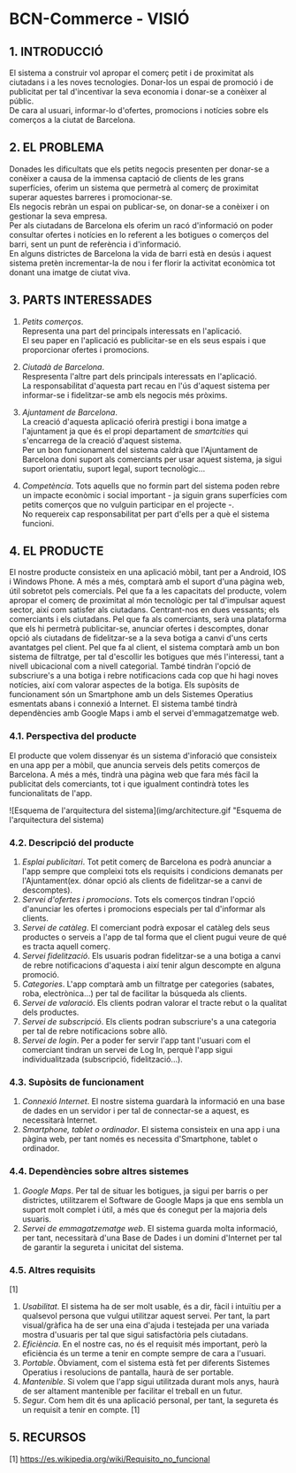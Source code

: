 ﻿# BCN-Commerce - VISIÓ #
 
## 1. INTRODUCCIÓ ##

El sistema a construir vol apropar el comerç petit i de proximitat als ciutadans i a les noves tecnologies. Donar-los un espai de promoció i de publicitat per tal d'incentivar la seva economia i donar-se a conèixer al públic.  
De cara al usuari, informar-lo d'ofertes, promocions i notícies sobre els comerços a la ciutat de Barcelona.

## 2. EL PROBLEMA ##

Donades les dificultats que els petits negocis presenten per donar-se a conèixer a causa de la immensa captació de clients de les grans superfícies, oferim un sistema que permetrà al comerç de proximitat superar aquestes barreres i promocionar-se.  
Els negocis rebràn un espai on publicar-se, on donar-se a conèixer i on gestionar la seva empresa.  
Per als ciutadans de Barcelona els oferim un racó d'informació on poder consultar ofertes i notícies en lo referent a les botigues o comerços del barri, sent un punt de referència i d'informació.  
En alguns districtes de Barcelona la vida de barri està en desús i aquest sistema pretèn incrementar-la de nou i fer florir la activitat econòmica tot donant una imatge de ciutat viva.  

## 3. PARTS INTERESSADES ##

1. *Petits comerços*.  
Representa una part del principals interessats en l'aplicació.  
El seu paper en l'aplicació es publicitar-se en els seus espais i que proporcionar ofertes i promocions.  

2. *Ciutadà de Barcelona*.  
Respresenta l'altre part dels principals interessats en l'aplicació.  
La responsabilitat d'aquesta part recau en l'ús d'aquest sistema per informar-se i fidelitzar-se amb els negocis més pròxims.  

3. *Ajuntament de Barcelona*.  
La creació d'aquesta aplicació oferirà prestigi i bona imatge a l'ajuntament ja que és el propi departament de *smartcities* qui s'encarrega de la creació d'aquest sistema.  
Per un bon funcionament del sistema caldrà que l'Ajuntament de Barcelona doni suport als comerciants per usar aquest sistema, ja sigui suport orientatiu, suport legal, suport tecnològic...  

4. *Competència*.
Tots aquells que no formin part del sistema poden rebre un impacte econòmic i social important - ja siguin grans superfícies com petits comerços que no vulguin participar en el projecte -.  
No requereix cap responsabilitat per part d'ells per a què el sistema funcioni.  

## 4. EL PRODUCTE ##
 
El nostre producte consisteix en una aplicació mòbil, tant per a Android, IOS i Windows Phone. A més a més, comptarà amb el suport d'una pàgina web, útil sobretot pels comercials.
Pel que fa a les capacitats del producte, volem apropar el comerç de proximitat al món tecnològic per tal d'impulsar aquest sector, així com satisfer als ciutadans. Centrant-nos
en dues vessants; els comerciants i els ciutadans. Pel que fa als comerciants, serà una plataforma que els hi permetrà publicitar-se, anunciar ofertes i descomptes, donar opció als
ciutadans de fidelitzar-se a la seva botiga a canvi d'uns certs avantatges pel client.
Pel que fa al client, el sistema comptarà amb un bon sistema de filtratge, per tal d'escollir les botigues que més l'interessi, tant a nivell ubicacional com a nivell categorial.
També tindràn l'opció de subscriure's a una botiga i rebre notificacions cada cop que hi hagi noves notícies, així com valorar aspectes de la botiga.
Els supòsits de funcionament són un Smartphone amb un dels Sistemes Operatius esmentats abans i connexió a Internet. El sistema també tindrà dependències amb Google Maps i amb el 
servei d'emmagatzematge web.

### 4.1. Perspectiva del producte ###

El producte que volem dissenyar és un sistema d'inforació que consisteix en una app per a mòbil, que anuncia serveis dels petits comerços de Barcelona. A més a més, tindrà una
pàgina web que fara més fàcil la publicitat dels comerciants, tot i que igualment contindrà totes les funcionalitats de l'app. 
 
![Esquema de l'arquitectura del sistema](img/architecture.gif "Esquema de l'arquitectura del sistema)

### 4.2. Descripció del producte ###

1. *Esplai publicitari*. Tot petit comerç de Barcelona es podrà anunciar a l'app sempre que compleixi tots els requisits i condicions demanats per l'Ajuntament(ex. dónar opció als clients
de fidelitzar-se a canvi de descomptes).
2. *Servei d'ofertes i promocions*. Tots els comerços tindran l'opció d'anunciar les ofertes i promocions especials per tal d'informar als clients.
3. *Servei de catàleg*. El comerciant podrà exposar el catàleg dels seus productes o serveis a l'app de tal forma que el client pugui veure de qué es tracta aquell comerç.
4. *Servei fidelització*. Els usuaris podran fidelitzar-se a una botiga a canvi de rebre notificacions d'aquesta i així tenir algun descompte en alguna promoció.
5. *Categories*. L'app comptarà amb un filtratge per categories (sabates, roba, electrònica...) per tal de facilitar la búsqueda als clients.
6. *Servei de valoració*. Els clients podran valorar el tracte rebut o la qualitat dels productes.
7. *Servei de subscripció*. Els clients podran subscriure's a una categoria per tal de rebre notificacions sobre allò.
8. *Servei de login*. Per a poder fer servir l'app tant l'usuari com el comerciant tindran un servei de Log In, perquè l'app sigui individualitzada (subscripció, fidelització...).
 
### 4.3. Supòsits de funcionament ###

1. *Connexió Internet*. El nostre sistema guardarà la informació en una base de dades en un servidor i per tal de connectar-se a aquest, es necessitarà Internet.
2. *Smartphone, tablet o ordinador*. El sistema consisteix en una app i una pàgina web, per tant només es necessita d'Smartphone, tablet o ordinador. 
 
### 4.4. Dependències sobre altres sistemes ###

1. *Google Maps*. Per tal de situar les botigues, ja sigui per barris o per districtes, utilitzarem el Software de Google Maps ja que ens sembla un suport molt complet i útil, a més
que és conegut per la majoria dels usuaris.
2. *Servei de emmagatzematge web*. El sistema guarda molta informació, per tant, necessitarà d'una Base de Dades i un domini d'Internet per tal de garantir la segureta i unicitat del 
sistema.
  
### 4.5. Altres requisits ###

[1]  
1. *Usabilitat*. El sistema ha de ser molt usable, és a dir, fàcil i intuïtiu per a qualsevol persona que vulgui utilitzar aquest servei. Per tant, la part visual/gràfica ha de ser
una eina d'ajuda i testejada per una variada mostra d'usuaris per tal que sigui satisfactòria pels ciutadans.
2. *Eficiència*. En el nostre cas, no és el requisit més important, però la eficiència és un terme a tenir en compte sempre de cara a l'usuari.
3. *Portable*. Òbviament, com el sistema està fet per diferents Sistemes Operatius i resolucions de pantalla, haurà de ser portable.
4. *Mantenible*. Si volem que l'app sigui utilitzada durant mols anys, haurà de ser altament mantenible per facilitar el treball en un futur.
5. *Segur*. Com hem dit és una aplicació personal, per tant, la segureta és un requisit a tenir en compte. [1]

## 5. RECURSOS ##

[1] https://es.wikipedia.org/wiki/Requisito_no_funcional


